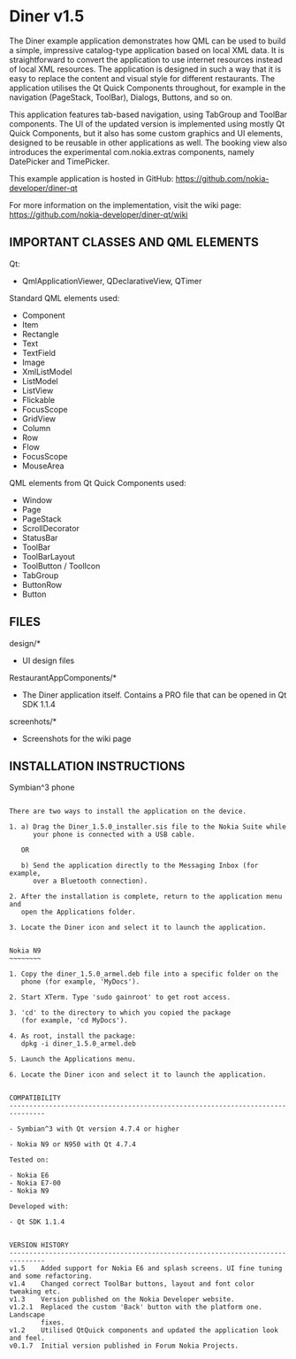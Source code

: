 Diner v1.5
==========

The Diner example application demonstrates how QML can be used to build a
simple, impressive catalog-type application based on local XML data. It is
straightforward to convert the application to use internet resources instead of
local XML resources. The application is designed in such a way that it is easy
to replace the content and visual style for different restaurants. The
application utilises the Qt Quick Components throughout, for example in the
navigation (PageStack, ToolBar), Dialogs, Buttons, and so on.

This application features tab-based navigation, using TabGroup and ToolBar
components. The UI of the updated version is implemented using mostly Qt Quick
Components, but it also has some custom graphics and UI elements, designed to
be reusable in other applications as well. The booking view also introduces the
experimental com.nokia.extras components, namely DatePicker and TimePicker.

This example application is hosted in GitHub:
https://github.com/nokia-developer/diner-qt

For more information on the implementation, visit the wiki page:
https://github.com/nokia-developer/diner-qt/wiki


IMPORTANT CLASSES AND QML ELEMENTS
-------------------------------------------------------------------------------

Qt:
- QmlApplicationViewer, QDeclarativeView, QTimer

Standard QML elements used:
- Component
- Item
- Rectangle
- Text
- TextField
- Image
- XmlListModel
- ListModel
- ListView
- Flickable
- FocusScope
- GridView
- Column
- Row
- Flow
- FocusScope
- MouseArea

QML elements from Qt Quick Components used:
- Window
- Page
- PageStack
- ScrollDecorator
- StatusBar
- ToolBar
- ToolBarLayout
- ToolButton / ToolIcon
- TabGroup
- ButtonRow
- Button


FILES
-------------------------------------------------------------------------------

design/*

- UI design files

RestaurantAppComponents/*

- The Diner application itself. Contains a PRO file that can be opened in
  Qt SDK 1.1.4

screenhots/*

- Screenshots for the wiki page

  
INSTALLATION INSTRUCTIONS
-------------------------------------------------------------------------------

Symbian^3 phone
~~~~~~~~~~~~~~~

There are two ways to install the application on the device.

1. a) Drag the Diner_1.5.0_installer.sis file to the Nokia Suite while
      your phone is connected with a USB cable.
   
   OR
   
   b) Send the application directly to the Messaging Inbox (for example,
      over a Bluetooth connection).

2. After the installation is complete, return to the application menu and
   open the Applications folder.
   
3. Locate the Diner icon and select it to launch the application.


Nokia N9
~~~~~~~~

1. Copy the diner_1.5.0_armel.deb file into a specific folder on the
   phone (for example, 'MyDocs').

2. Start XTerm. Type 'sudo gainroot' to get root access.

3. 'cd' to the directory to which you copied the package
   (for example, 'cd MyDocs').

4. As root, install the package:
   dpkg -i diner_1.5.0_armel.deb

5. Launch the Applications menu.

6. Locate the Diner icon and select it to launch the application.


COMPATIBILITY
-------------------------------------------------------------------------------

- Symbian^3 with Qt version 4.7.4 or higher

- Nokia N9 or N950 with Qt 4.7.4

Tested on:

- Nokia E6
- Nokia E7-00
- Nokia N9

Developed with:

- Qt SDK 1.1.4


VERSION HISTORY
-------------------------------------------------------------------------------
v1.5	Added support for Nokia E6 and splash screens. UI fine tuning and some refactoring.
v1.4	Changed correct ToolBar buttons, layout and font color tweaking etc.
v1.3	Version published on the Nokia Developer website.
v1.2.1	Replaced the custom 'Back' button with the platform one. Landscape 
        fixes.
v1.2	Utilised QtQuick components and updated the application look and feel.
v0.1.7	Initial version published in Forum Nokia Projects.
